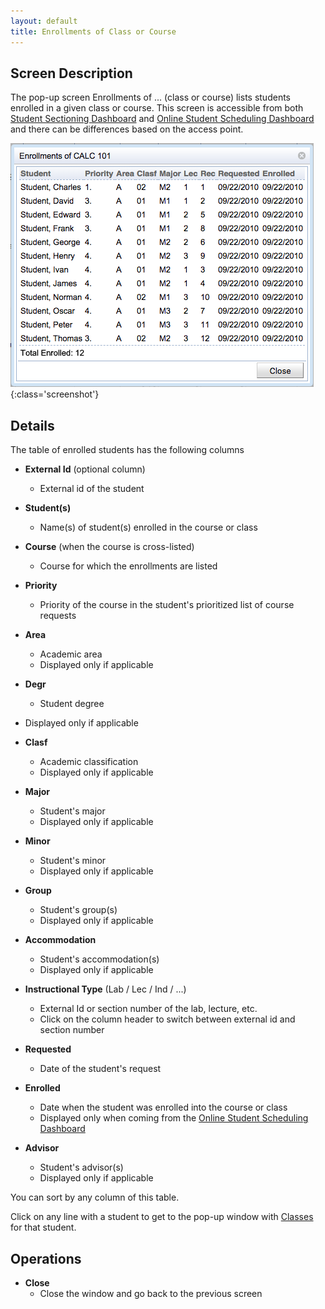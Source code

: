 ```yaml
---
layout: default
title: Enrollments of Class or Course
---
```


## Screen Description

The pop-up screen Enrollments of ... (class or course) lists students enrolled in a given class or course. This screen is accessible from both [Student Sectioning Dashboard](student-sectioning-dashboard) and [Online Student Scheduling Dashboard](online-student-scheduling-dashboard) and there can be differences based on the access point.

![Enrollments of Class or Course](images/enrollments-of-class-or-course-1.png){:class='screenshot'}

## Details

The table of enrolled students has the following columns

* **External Id** (optional column)
	* External id of the student

* **Student(s)**
	* Name(s) of student(s) enrolled in the course or class

* **Course** (when the course is cross-listed)
	* Course for which the enrollments are listed

* **Priority**
	* Priority of the course in the student's prioritized list of course requests

* **Area**
	* Academic area
	* Displayed only if applicable

* **Degr**
	* Student degree

* Displayed only if applicable

* **Clasf**
	* Academic classification
	* Displayed only if applicable

* **Major**
	* Student's major
	* Displayed only if applicable

* **Minor**
	* Student's minor
	* Displayed only if applicable

* **Group**
	* Student's group(s)
	* Displayed only if applicable

* **Accommodation**
	* Student's accommodation(s)
	* Displayed only if applicable

* **Instructional Type** (Lab / Lec / Ind / ...)
	* External Id or section number of the lab, lecture, etc.
	* Click on the column header to switch between external id and section number

* **Requested**
	* Date of the student's request

* **Enrolled**
	* Date when the student was enrolled into the course or class
	* Displayed only when coming from the [Online Student Scheduling Dashboard](online-student-scheduling-dashboard)

* **Advisor**
	* Student's advisor(s)
	* Displayed only if applicable

You can sort by any column of this table.

Click on any line with a student to get to the pop-up window with [Classes](classes-for-student) for that student.

## Operations

* **Close**
	* Close the window and go back to the previous screen
